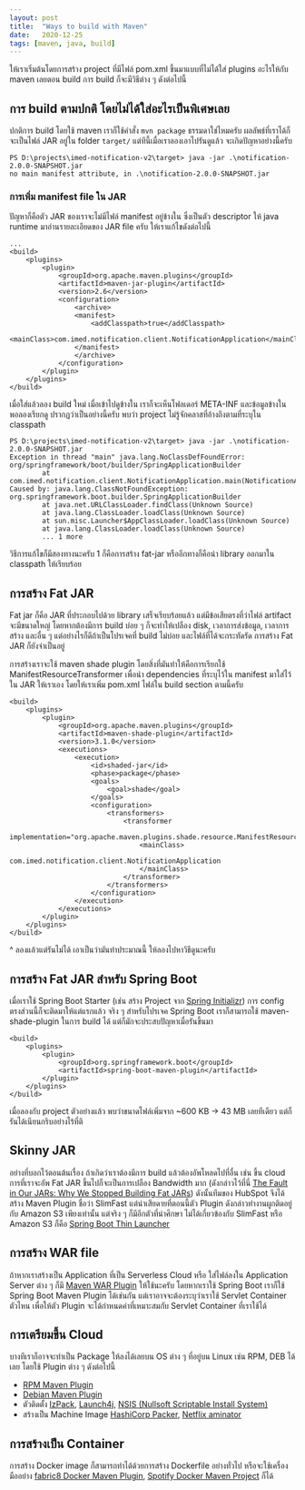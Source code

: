 ```yaml
---
layout:	post
title:	"Ways to build with Maven"
date:	2020-12-25
tags: [maven, java, build]
---
```


ให้เราเริ่มต้นโดยการสร้าง project ที่มีไฟล์ pom.xml ขึ้นมาแบบที่ไม่ได้ใส่ plugins อะไรให้กับ maven เลยตอน build การ build ก็จะมีวิธีต่าง ๆ ดังต่อไปนี้

## การ build ตามปกติ โดยไม่ได้ใส่อะไรเป็นพิเศษเลย

ปกติการ build โดยใช้ maven เราก็ใช้คำสั่ง `mvn package` ธรรมดาใช่ไหมครับ ผลลัพธ์ที่เราได้ก็จะเป็นไฟล์ JAR อยู่ใน folder `target/` แต่ทีนี้เมื่อเราลองเอาไปรันดูแล้ว จะเกิดปัญหาอย่างนี้ครับ

```
PS D:\projects\imed-notification-v2\target> java -jar .\notification-2.0.0-SNAPSHOT.jar
no main manifest attribute, in .\notification-2.0.0-SNAPSHOT.jar
```

### การเพิ่ม manifest file ใน JAR
ปัญหาก็คือตัว JAR ของเราจะไม่มีไฟล์ manifest อยู่ข้างใน ซึ่งเป็นตัว descriptor ให้ java runtime มาอ่านรายละเอียดของ JAR file ครับ ให้เราแก้ไขดังต่อไปนี้

```
...
<build>
    <plugins>
        <plugin>
            <groupId>org.apache.maven.plugins</groupId>
            <artifactId>maven-jar-plugin</artifactId>
            <version>2.6</version>
            <configuration>
                <archive>
                <manifest>
                    <addClasspath>true</addClasspath>
                    <mainClass>com.imed.notification.client.NotificationApplication</mainClass>
                </manifest>
                </archive>
            </configuration>
        </plugin>
    </plugins>
</build>
```

เมื่อใส่แล้วลอง build ใหม่ เมื่อเข้าไปดูข้างใน เราก็จะเห็นโฟลเดอร์ META-INF และข้อมูลข้างใน พอลองเรียกดู ปรากฏว่าเป็นอย่างนี้ครับ พบว่า project ไม่รู้จักคลาสที่อ้างถึงตามที่ระบุใน classpath

```
PS D:\projects\imed-notification-v2\target> java -jar .\notification-2.0.0-SNAPSHOT.jar
Exception in thread "main" java.lang.NoClassDefFoundError: org/springframework/boot/builder/SpringApplicationBuilder
        at com.imed.notification.client.NotificationApplication.main(NotificationApplication.java:17)
Caused by: java.lang.ClassNotFoundException: org.springframework.boot.builder.SpringApplicationBuilder
        at java.net.URLClassLoader.findClass(Unknown Source)
        at java.lang.ClassLoader.loadClass(Unknown Source)
        at sun.misc.Launcher$AppClassLoader.loadClass(Unknown Source)
        at java.lang.ClassLoader.loadClass(Unknown Source)
        ... 1 more
```

วิธีการแก้ไขก็มีสองทางนะครับ 1 ก็คือการสร้าง fat-jar หรืออีกทางก็คือนำ library ออกมาใน classpath ให้เรียบร้อย

## การสร้าง Fat JAR

Fat jar ก็คือ JAR ที่ประกอบไปด้วย library เสร็จเรียบร้อยแล้ว แต่มีข้อเสียตรงที่ว่าไฟล์ artifact จะมีขนาดใหญ่ โดยหากต้องมีการ build บ่อย ๆ ก็จะทำให้เปลือง disk, เวลาการส่งข้อมูล, เวลาการสร้าง และอื่น ๆ แต่อย่างไรก็ดีถ้าเป็นโปรเจคที่ build ไม่บ่อย และไฟล์ที่ได้จะกระทัดรัด การสร้าง Fat JAR ก็ยังจำเป็นอยู่

การสร้างเราจะใช้ maven shade plugin โดยสิ่งที่มันทำให้คือการเรียกใช้ ManifestResourceTransformer เพื่อนำ dependencies ที่ระบุไว้ใน manifest มาใส่ไว้ใน JAR ให้เราเอง โดยให้เราเพิ่ม pom.xml ไฟล์ใน build section ตามนี้ครับ

```
<build>
    <plugins>
        <plugin>
            <groupId>org.apache.maven.plugins</groupId>
            <artifactId>maven-shade-plugin</artifactId>
            <version>3.1.0</version>
            <executions>
                <execution>
                    <id>shaded-jar</id>
                    <phase>package</phase>
                    <goals>
                        <goal>shade</goal>
                    </goals>
                    <configuration>
                        <transformers>
                            <transformer
                                implementation="org.apache.maven.plugins.shade.resource.ManifestResourceTransformer">
                                <mainClass>
                                    com.imed.notification.client.NotificationApplication
                                </mainClass>
                            </transformer>
                        </transformers>
                    </configuration>
                </execution>
            </executions>
        </plugin>
    </plugins>
</build>
```

^ ลองแล้วแต่รันไม่ได้ เอาเป็นว่ามันทำประมาณนี้ ให้ลองไปหาวิธีดูนะครับ

## การสร้าง Fat JAR สำหรับ Spring Boot

เมื่อเราใช้ Spring Boot Starter (เช่น สร้าง Project จาก [Spring Initializr](https://start.spring.io)) การ config ตรงส่วนนี้ก็จะติดมาให้แต่แรกแล้ว จริง ๆ สำหรับโปรเจค Spring Boot เราก็สามารถใช้ maven-shade-plugin ในการ build ได้ แต่ก็มักจะประสบปัญหาเมื่อรันขึ้นมา

```
<build>
    <plugins>
        <plugin>
            <groupId>org.springframework.boot</groupId>
            <artifactId>spring-boot-maven-plugin</artifactId>
        </plugin>
    </plugins>
</build>
```

เมื่อลองกับ project ตัวอย่างแล้ว พบว่าขนาดไฟล์เพิ่มจาก ~600 KB -> 43 MB เลยทีเดียว แต่ก็รันได้เนียนกริบอย่างไร้ที่ติ

## Skinny JAR

อย่างที่บอกไว้ตอนต้นเรื่อง ถ้าเกิดว่าเราต้องมีการ build แล้วต้องอัพโหลดไปที่อื่น เช่น ขึ้น cloud การที่เราจะอัพ Fat JAR ขึ้นไปก็จะเป็นการเปลือง Bandwidth มาก (ดังกล่าวไว้ที่นี่ [The Fault in Our JARs: Why We Stopped Building Fat JARs](https://product.hubspot.com/blog/the-fault-in-our-jars-why-we-stopped-building-fat-jars)) ดังนั้นทีมของ HubSpot จึงได้สร้าง Maven Plugin ชื่อว่า SlimFast แต่น่าเสียดายที่ตอนนี้ตัว Plugin ดังกล่าวทำงานผูกติดอยู่กับ Amazon S3 เพียงเท่านั้น แต่จริง ๆ ก็มีอีกตัวที่น่าศึกษา ไม่ได้เกี่ยวข้องกับ SlimFast หรือ Amazon S3 ก็คือ [Spring Boot Thin Launcher](https://github.com/spring-projects-experimental/spring-boot-thin-launcher)

## การสร้าง WAR file

ถ้าหากเราสร้างเป็น Application ที่เป็น Serverless Cloud หรือ ใส่ไฟล์ลงใน Application Server ต่าง ๆ ก็มี [Maven WAR Plugin](http://maven.apache.org/plugins/maven-war-plugin/) ให้ใช้นะครับ โดยหากเราใช้ Spring Boot เราก็ใช้ Spring Boot Maven Plugin ได้เช่นกัน แต่เราอาจจะต้องระบุว่าเราใช้ Servlet Container ตัวไหน เพื่อให้ตัว Plugin จะได้กำหนดค่าที่เหมาะสมกับ Servlet Container ที่เราใช้ได้

## การเตรียมขึ้น Cloud

บางทีเราก็อาจจะทำเป็น Package ให้ลงได้เลยบน OS ต่าง ๆ ที่อยู่บน Linux เช่น RPM, DEB ได้เลย โดยใช้ Plugin ต่าง ๆ ดังต่อไปนี้
 - [RPM Maven Plugin](http://www.mojohaus.org/rpm-maven-plugin/)
 - [Debian Maven Plugin](http://debian-maven.sourceforge.net/)
 - ตัวติดตั้ง [IzPack](http://izpack.org/), [Launch4j](http://launch4j.sourceforge.net/), [NSIS (Nullsoft Scriptable Install System)](https://nsis.sourceforge.io/Main_Page)
 - สร้างเป็น Machine Image [HashiCorp Packer](https://www.packer.io/), [Netflix aminator](https://github.com/Netflix/aminator)

## การสร้างเป็น Container

การสร้าง Docker image ก็สามารถทำได้ด้วยการสร้าง Dockerfile อย่างทั่วไป หรือจะใช้เครื่องมืออย่าง [fabric8 Docker Maven Plugin](https://github.com/fabric8io/docker-maven-plugin), [Spotify Docker Maven Project](https://github.com/spotify/dockerfile-maven) ก็ได้